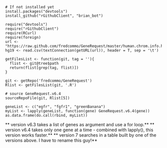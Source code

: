 ```
# If not installed yet
install.packages("devtools")
install_github("rGithubClient", "brian_bot")
```

```
require("devtools")
require("rGithubClient")
require(RCurl)
require(foreign)
url <- "https://raw.github.com/fredcommo/GeneRequest/master/human.chrom.info.hg19.FC.txt"
hg19 <- read.csv(textConnection(getURL(url)), header = T, sep = '\t')

getFilesList <- function(git, tag = ''){
  flist <- git@tree$path
  return(flist[grep(tag, flist)])
}

git <- getRepo('fredcommo/GeneRequest')
Rlist <- getFilesList(git, '.R')

# source GeneRequest.v6.4
sourceRepoFile(git, Rlist[5])

geneList <- c("egfr", "fgfr1", "greenBanana")
myList <- lapply(geneList, function(gene) GeneRequest.v6.4(gene))
as.data.frame(do.call(rbind, myList))
```

** version v6.3 takes a list of genes as argument and use a for loop.**
** version v6.4 takes only one gene at a time - combined with lapply(), this version works faster.**
** version 7 searches in a table built by one of the versions above. I have to rename this guy!**
